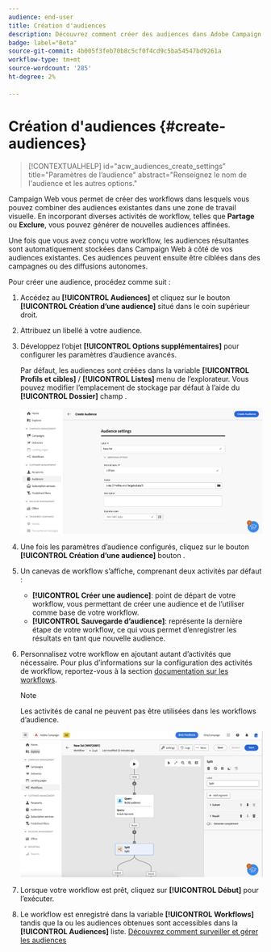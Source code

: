 ```yaml
---
audience: end-user
title: Création d'audiences
description: Découvrez comment créer des audiences dans Adobe Campaign Web
badge: label="Beta"
source-git-commit: 4b005f3feb70b8c5cf0f4cd9c5ba54547bd9261a
workflow-type: tm+mt
source-wordcount: '285'
ht-degree: 2%

---
```



# Création d&#39;audiences {#create-audiences}


>[!CONTEXTUALHELP]
>id="acw_audiences_create_settings"
>title="Paramètres de l’audience"
>abstract="Renseignez le nom de l&#39;audience et les autres options."

Campaign Web vous permet de créer des workflows dans lesquels vous pouvez combiner des audiences existantes dans une zone de travail visuelle. En incorporant diverses activités de workflow, telles que **Partage** ou **Exclure**, vous pouvez générer de nouvelles audiences affinées.

Une fois que vous avez conçu votre workflow, les audiences résultantes sont automatiquement stockées dans Campaign Web à côté de vos audiences existantes. Ces audiences peuvent ensuite être ciblées dans des campagnes ou des diffusions autonomes.

Pour créer une audience, procédez comme suit :

1. Accédez au **[!UICONTROL Audiences]** et cliquez sur le bouton **[!UICONTROL Création d’une audience]** situé dans le coin supérieur droit.
1. Attribuez un libellé à votre audience.
1. Développez l’objet **[!UICONTROL Options supplémentaires]** pour configurer les paramètres d’audience avancés.

   Par défaut, les audiences sont créées dans la variable **[!UICONTROL Profils et cibles]** / **[!UICONTROL Listes]** menu de l’explorateur. Vous pouvez modifier l’emplacement de stockage par défaut à l’aide du **[!UICONTROL Dossier]** champ .

   ![](assets/audiences-settings.png)

1. Une fois les paramètres d’audience configurés, cliquez sur le bouton **[!UICONTROL Création d’une audience]** bouton .

1. Un canevas de workflow s’affiche, comprenant deux activités par défaut :

   * **[!UICONTROL Créer une audience]**: point de départ de votre workflow, vous permettant de créer une audience et de l’utiliser comme base de votre workflow.
   * **[!UICONTROL Sauvegarde d’audience]**: représente la dernière étape de votre workflow, ce qui vous permet d’enregistrer les résultats en tant que nouvelle audience.

1. Personnalisez votre workflow en ajoutant autant d’activités que nécessaire. Pour plus d’informations sur la configuration des activités de workflow, reportez-vous à la section [documentation sur les workflows](../workflows/activities/about-activities.md).

   >[!NOTE]
   >
   >Les activités de canal ne peuvent pas être utilisées dans les workflows d’audience.

   ![](assets/audience-creation-canvas.png)

1. Lorsque votre workflow est prêt, cliquez sur **[!UICONTROL Début]** pour l’exécuter.

1. Le workflow est enregistré dans la variable **[!UICONTROL Workflows]** tandis que la ou les audiences obtenues sont accessibles dans la **[!UICONTROL Audiences]** liste. [Découvrez comment surveiller et gérer les audiences](access-audiences.md)
